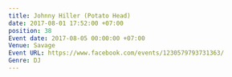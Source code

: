 ```yaml
---
title: Johnny Hiller (Potato Head)
date: 2017-08-01 17:52:00 +07:00
position: 38
Event date: 2017-08-05 00:00:00 +07:00
Venue: Savage
Event URL: https://www.facebook.com/events/1230579793731363/
Genre: DJ
---
```


